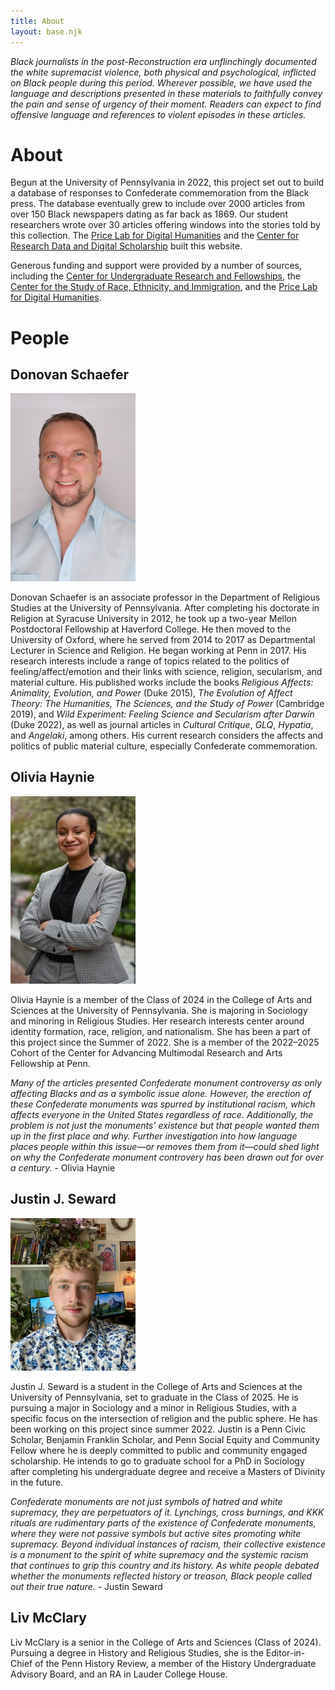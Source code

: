```yaml
---
title: About
layout: base.njk
---
```

<div id="further-reading" class="container" style="margin-top:10px;">

*Black journalists in the post-Reconstruction era unflinchingly documented the white supremacist violence, both physical and psychological, inflicted on Black people during this period. Wherever possible, we have used the language and descriptions presented in these materials to faithfully convey the pain and sense of urgency of their moment. Readers can expect to find offensive language and references to violent episodes in these articles.*

# About

Begun at the University of Pennsylvania in 2022, this project set out to build a database of responses to Confederate commemoration from the Black press. The database eventually grew to include over 2000 articles from over 150 Black newspapers dating as far back as 1869. Our student researchers wrote over 30 articles offering windows into the stories told by this collection. The [Price Lab for Digital Humanities](https://pricelab.sas.upenn.edu/) and the [Center for Research Data and Digital Scholarship](https://www.library.upenn.edu/rdds) built this website.

Generous funding and support were provided by a number of sources, including the [Center for Undergraduate Research and Fellowships](https://curf.upenn.edu/), the [Center for the Study of Race, Ethnicity, and Immigration](https://cseri.sas.upenn.edu/), and the [Price Lab for Digital Humanities](https://pricelab.sas.upenn.edu/).



# People

## Donovan Schaefer

<img src="/assets/media/2b.jpg" class="img-fluid" style="width:200px" alt="Picture of Donovan Schaefer">

Donovan Schaefer is an associate professor in the Department of Religious Studies at the University of Pennsylvania. After completing his doctorate in Religion at Syracuse University in 2012, he took up a two-year Mellon Postdoctoral Fellowship at Haverford College. He then moved to the University of Oxford, where he served from 2014 to 2017 as Departmental Lecturer in Science and Religion. He began working at Penn in 2017. His research interests include a range of topics related to the politics of feeling/affect/emotion and their links with science, religion, secularism, and material culture. His published works include the books *Religious Affects: Animality, Evolution, and Power* (Duke 2015), *The Evolution of Affect Theory: The Humanities, The Sciences, and the Study of Power* (Cambridge 2019), and *Wild Experiment: Feeling Science and Secularism after Darwin* (Duke 2022), as well as journal articles in *Cultural Critique*, *GLQ*, *Hypatia*, and *Angelaki*, among others. His current research considers the affects and politics of public material culture, especially Confederate commemoration.

## Olivia Haynie

<img src="/assets/media/olivia-haynie-photo.jpg" class="img-fluid" style="width:200px" alt="Picture of Olivia Haynie">

Olivia Haynie is a member of the Class of 2024 in the College of Arts and Sciences at the University of Pennsylvania. She is majoring in Sociology and minoring in Religious Studies. Her research interests center around identity formation, race, religion, and nationalism. She has been a part of this project since the Summer of 2022. She is a member of the 2022–2025 Cohort of the Center for Advancing Multimodal Research and Arts Fellowship at Penn.

*Many of the articles presented Confederate monument controversy as only affecting Blacks and as a symbolic issue alone. However, the erection of these Confederate monuments was spurred by institutional racism, which affects everyone in the United States regardless of race. Additionally, the problem is not just the monuments’ existence but that people wanted them up in the first place and why. Further investigation into how language places people within this issue—or removes them from it—could shed light on why the Confederate monument controvery has been drawn out for over a century.* - Olivia Haynie

## Justin J. Seward

<img src="/assets/media/justin-seward-photo.jpg" class="img-fluid" style="width:200px" alt="Picture of Justin J. Seward">

Justin J. Seward is a student in the College of Arts and Sciences at the University of Pennsylvania, set to graduate in the Class of 2025. He is pursuing a major in Sociology and a minor in Religious Studies, with a specific focus on the intersection of religion and the public sphere. He has been working on this project since summer 2022. Justin is a Penn Civic Scholar, Benjamin Franklin Scholar, and Penn Social Equity and Community Fellow where he is deeply committed to public and community engaged scholarship. He intends to go to graduate school for a PhD in Sociology after completing his undergraduate degree and receive a Masters of Divinity in the future.

*Confederate monuments are not just symbols of hatred and white supremacy, they are perpetuators of it. Lynchings, cross burnings, and KKK rituals are rudimentary parts of the existence of Confederate monuments, where they were not passive symbols but active sites promoting white supremacy. Beyond individual instances of racism, their collective existence is a monument to the spirit of white supremacy and the systemic racism that continues to grip this country and its history. As white people debated whether the monuments reflected history or treason, Black people called out their true nature.* - Justin Seward

## Liv McClary

Liv McClary is a senior in the College of Arts and Sciences (Class of 2024). Pursuing a degree in History and Religious Studies, she is the Editor-in-Chief of the Penn History Review, a member of the History Undergraduate Advisory Board, and an RA in Lauder College House. 

</div>